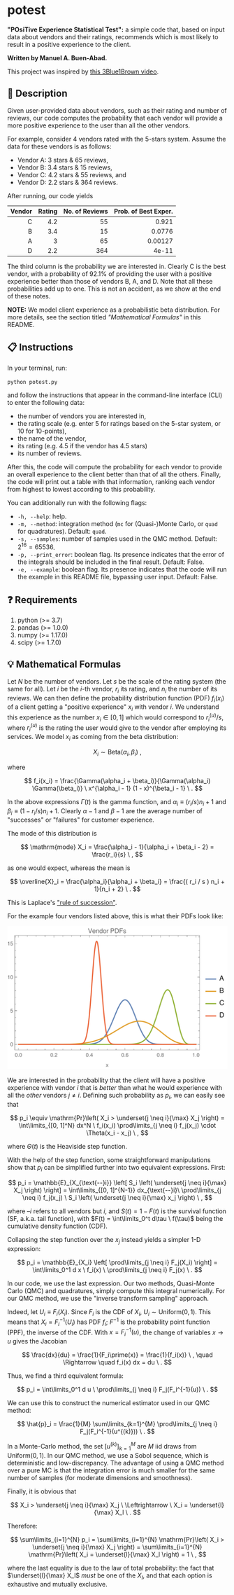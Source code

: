 # potest

**"POsiTive Experience Statistical Test":** a simple code that, based on input data about vendors and their ratings, recommends which is most likely to result in a positive experience to the client.

**Written by Manuel A. Buen-Abad.**

This project was inspired by [this 3Blue1Brown video](https://youtu.be/8idr1WZ1A7Q?si=ONVqJ2fC3hNXjYGx).

📄 Description
-----------------------------------------

Given user-provided data about vendors, such as their rating and number of reviews, our code computes the probability that each vendor will provide a more positive experience to the user than all the other vendors.

For example, consider 4 vendors rated with the 5-stars system.
Assume the data for these vendors is as follows:
- Vendor A: 3 stars & 65 reviews,
- Vendor B: 3.4 stars & 15 reviews,
- Vendor C: 4.2 stars & 55 reviews, and
- Vendor D: 2.2 stars & 364 reviews.

After running, our code yields

| Vendor | Rating | No. of Reviews | Prob. of Best Exper. |
| -----: | -----: | -------------: | -------------------: |
|      C |    4.2 |             55 |                0.921 |
|      B |    3.4 |             15 |               0.0776 |
|      A |      3 |             65 |              0.00127 |
|      D |    2.2 |            364 |                4e-11 |

The third column is the probability we are interested in.
Clearly C is the best vendor, with a probability of 92.1% of providing the user with a positive experience better than those of vendors B, A, and D.
Note that all these probabilities add up to one.
This is not an accident, as we show at the end of these notes.

**NOTE:** We model client experience as a probabilistic beta distribution. For more details, see the section titled _"Mathematical Formulas"_ in this README.


📋 Instructions
-----------------------------------------

In your terminal, run:

`python potest.py`

and follow the instructions that appear in the command-line interface (CLI) to enter the following data:

- the number of vendors you are interested in,
- the rating scale (e.g. enter 5 for ratings based on the 5-star system, or 10 for 10-points),
- the name of the vendor,
- its rating (e.g. 4.5 if the vendor has 4.5 stars)
- its number of reviews.

After this, the code will compute the probability for each vendor to provide an overall experience to the client better than that of all the others.
Finally, the code will print out a table with that information, ranking each vendor from highest to lowest according to this probability.

You can additionally run with the following flags:
- `-h, --help`: help.
- `-m, --method`: integration method (`mc` for (Quasi-)Monte Carlo, or `quad` for quadratures). Default: `quad`.
- `-s, --samples`: number of samples used in the QMC method. Default: $2^{16} = 65536$.
- `-p, --print_error`: boolean flag. Its presence indicates that the error of the integrals should be included in the final result. Default: False.
- `-e, --example`: boolean flag. Its presence indicates that the code will run the example in this README file, bypassing user input. Default: False.


❓ Requirements
-----------------------------------------

1. python (>= 3.7)
2. pandas (>= 1.0.0)
3. numpy (>= 1.17.0)
4. scipy (>= 1.7.0)


💡 Mathematical Formulas
-----------------------------------------

Let $N$ be the number of vendors.
Let $s$ be the scale of the rating system (the same for all).
Let $i$ be the $i$-th vendor, $r_i$ its rating, and $n_i$ the number of its reviews.
We can then define the probability distribution function (PDF) $f_i(x_i)$ of a client getting a "positive experience" $x_i$ with vendor $i$.
We understand this experience as the number $x_i \in [0, 1]$ which would correspond to $r_i^{(u)}/s$, where $r_i^{(u)}$ is the rating the user would give to the vendor after employing its services.
We model $x_i$ as coming from the beta distribution:

$$
X_i \sim \mathrm{Beta}(\alpha_i, \beta_i) \ ,
$$

where

$$
f_i(x_i) = \frac{\Gamma(\alpha_i + \beta_i)}{\Gamma(\alpha_i) \Gamma(\beta_i)} \ x^{\alpha_i - 1} (1 - x)^{\beta_i - 1} \ .
$$

In the above expressions $\Gamma(t)$ is the gamma function, and $\alpha_i \equiv \left( r_i / s \right) n_i + 1$ and $\beta_i \equiv \left( 1 - r_i / s \right) n_i + 1$.
Clearly $\alpha-1$ and $\beta-1$ are the average number of "successes" or "failures" for customer experience.

The mode of this distribution is

$$
\mathrm{mode} X_i = \frac{\alpha_i - 1}{\alpha_i + \beta_i - 2} = \frac{r_i}{s} \ ,
$$

as one would expect, whereas the mean is

$$
\overline{X}_i = \frac{\alpha_i}{\alpha_i + \beta_i} = \frac{( r_i / s ) n_i + 1}{n_i + 2} \ .
$$

This is Laplace's ["rule of succession"](https://en.wikipedia.org/wiki/Rule_of_succession).

For the example four vendors listed above, this is what their PDFs look like:

![Example of Vendor PDFs](./figures/vendor_pdfs.png)

We are interested in the probability that the client will have a positive experience with vendor $i$ that is _better_ than what he would experience with all the _other_ vendors $j \neq i$.
Defining such probability as $p_i$, we can easily see that

$$
p_i \equiv \mathrm{Pr}\left( X_i > \underset{j \neq i}{\max} X_j \right) = \int\limits_{[0, 1]^N} dx^N \ f_i(x_i) \prod\limits_{j \neq i} f_j(x_j) \cdot \Theta(x_i - x_j) \ ,
$$

where $\Theta(t)$ is the Heaviside step function.

With the help of the step function, some straightforward manipulations show that $p_i$ can be simplified further into two equivalent expressions.
First:

$$
p_i = \mathbb{E}_{X_{\text{--}i}} \left[ S_i \left( \underset{j \neq i}{\max} X_j \right) \right] = \int\limits_{[0, 1]^{N-1}} dx_{\text{--}i}\ \prod\limits_{j \neq i} f_j(x_j) \ S_i \left( \underset{j \neq i}{\max} x_j \right) \ ,
$$

where $\text{--}i$ refers to all vendors but $i$, and $S(t) = 1 - F(t)$ is the survival function (SF, a.k.a. tail function), with $F(t) = \int\limits_0^t d\tau \ f(\tau)$ being the cumulative density function (CDF).

Collapsing the step function over the $x_j$ instead yields a simpler 1-D expression:

$$
p_i = \mathbb{E}_{X_i} \left[ \prod\limits_{j \neq i} F_j(X_i) \right] = \int\limits_0^1 d x \ f_i(x) \ \prod\limits_{j \neq i} F_j(x) \ .
$$

In our code, we use the last expression. Our two methods, Quasi-Monte Carlo (QMC) and quadratures, simply compute this integral numerically.
For our QMC method, we use the "inverse transform sampling" approach.

Indeed, let $U_i \equiv F_i(X_i)$.
Since $F_i$ is the CDF of $X_i$, $U_i \sim \mathrm{Uniform}(0, 1)$.
This means that $X_i = F_i^{-1}(U_i)$ has PDF $f_i$; $F^{-1}$ is the probability point function (PPF), the inverse of the CDF.
With $x = F^{-1}_i(u)$, the change of variables $x \to u$ gives the Jacobian

$$
\frac{dx}{du} = \frac{1}{F_i\prime(x)} = \frac{1}{f_i(x)} \ , \quad \Rightarrow \quad f_i(x) dx = du \ .
$$

Thus, we find a third equivalent formula:

$$
p_i = \int\limits_0^1 d u \ \prod\limits_{j \neq i} F_j(F_i^{-1}(u)) \ .
$$

We can use this to construct the numerical estimator used in our QMC method:

$$
\hat{p}_i = \frac{1}{M} \sum\limits_{k=1}^{M} \prod\limits_{j \neq i} F_j(F_i^{-1}(u^{(k)})) \ .
$$

In a Monte-Carlo method, the set $[ u^{(k)} ]_{k=1}^{M}$ are $M$ iid draws from $\mathrm{Uniform}(0, 1)$.
In our QMC method, we use a Sobol sequence, which is deterministic and low-discrepancy.
The advantage of using a QMC method over a pure MC is that the integration error is much smaller for the same number of samples (for moderate dimensions and smoothness).

Finally, it is obvious that

$$
X_i > \underset{j \neq i}{\max} X_j \ \Leftrightarrow \ X_i = \underset{l}{\max} X_l \ .
$$

Therefore:

$$
\sum\limits_{i=1}^{N} p_i = \sum\limits_{i=1}^{N} \mathrm{Pr}\left( X_i > \underset{j \neq i}{\max} X_j \right) = \sum\limits_{i=1}^{N} \mathrm{Pr}\left( X_i = \underset{l}{\max} X_l \right) = 1 \ ,
$$

where the last equality is due to the law of total probability: the fact that $\underset{l}{\max} X_l$ _must_ be one of the $X_l$, and that each option is exhaustive and mutually exclusive.